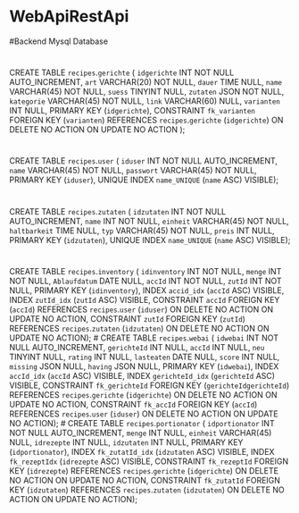 # WebApiRestApi
#Backend Mysql Database
#
#
 CREATE TABLE `recipes`.`gerichte` (
  `idgerichte` INT NOT NULL AUTO_INCREMENT,
  `art` VARCHAR(20) NOT NULL,
  `dauer` TIME NULL,
  `name` VARCHAR(45) NOT NULL,
  `suess` TINYINT NULL,
  `zutaten` JSON NOT NULL,
  `kategorie` VARCHAR(45) NOT NULL,
  `link` VARCHAR(60) NULL,
  `varianten` INT NULL,
  PRIMARY KEY (`idgerichte`),
  CONSTRAINT `fk_varianten`
    FOREIGN KEY (`varianten`)
    REFERENCES `recipes`.`gerichte` (`idgerichte`)
    ON DELETE NO ACTION
    ON UPDATE NO ACTION
  );
  #
 CREATE TABLE `recipes`.`user` (
  `iduser` INT NOT NULL AUTO_INCREMENT,
  `name` VARCHAR(45) NOT NULL,
  `passwort` VARCHAR(45) NOT NULL,
  PRIMARY KEY (`iduser`),
  UNIQUE INDEX `name_UNIQUE` (`name` ASC) VISIBLE);
#
CREATE TABLE `recipes`.`zutaten` (
  `idzutaten` INT NOT NULL AUTO_INCREMENT,
  `name` INT NOT NULL,
  `einheit` VARCHAR(45) NOT NULL,
  `haltbarkeit` TIME NULL,
  `typ` VARCHAR(45) NOT NULL,
  `preis` INT NULL,
  PRIMARY KEY (`idzutaten`),
  UNIQUE INDEX `name_UNIQUE` (`name` ASC) VISIBLE);
  #
  CREATE TABLE `recipes`.`inventory` (
  `idinventory` INT NOT NULL,
  `menge` INT NOT NULL,
  `Ablaufdatum` DATE NULL,
  `accId` INT NOT NULL,
  `zutId` INT NOT NULL,
  PRIMARY KEY (`idinventory`),
  INDEX `accid_idx` (`accId` ASC) VISIBLE,
  INDEX `zutId_idx` (`zutId` ASC) VISIBLE,
  CONSTRAINT `accId`
    FOREIGN KEY (`accId`)
    REFERENCES `recipes`.`user` (`iduser`)
    ON DELETE NO ACTION
    ON UPDATE NO ACTION,
  CONSTRAINT `zutId`
    FOREIGN KEY (`zutId`)
    REFERENCES `recipes`.`zutaten` (`idzutaten`)
    ON DELETE NO ACTION
    ON UPDATE NO ACTION);
    #
  CREATE TABLE `recipes`.`webai` (
  `idwebai` INT NOT NULL AUTO_INCREMENT,
  `gerichteId` INT NULL,
  `accId` INT NULL,
  `neu` TINYINT NULL,
  `rating` INT NULL,
  `lasteaten` DATE NULL,
  `score` INT NULL,
  `missing` JSON NULL,
  `having` JSON NULL,
  PRIMARY KEY (`idwebai`),
  INDEX `accId_idx` (`accId` ASC) VISIBLE,
  INDEX `gerichteId_idx` (`gerichteId` ASC) VISIBLE,
  CONSTRAINT `fk_gerichteId`
    FOREIGN KEY (`gerichteIdgerichteId`)
    REFERENCES `recipes`.`gerichte` (`idgerichte`)
    ON DELETE NO ACTION
    ON UPDATE NO ACTION,
  CONSTRAINT `fk_accId`
    FOREIGN KEY (`accId`)
    REFERENCES `recipes`.`user` (`iduser`)
    ON DELETE NO ACTION
    ON UPDATE NO ACTION);
    #
    CREATE TABLE `recipes`.`portionator` (
  `idportionator` INT NOT NULL AUTO_INCREMENT,
  `menge` INT NULL,
  `einheit` VARCHAR(45) NULL,
  `idrezepte` INT NULL,
  `idzutaten` INT NULL,
  PRIMARY KEY (`idportionator`),
  INDEX `fk_zutatId_idx` (`idzutaten` ASC) VISIBLE,
    INDEX `fk_rezeptIdx` (`idrezepte` ASC) VISIBLE,
  CONSTRAINT `fk_rezeptId`
    FOREIGN KEY (`idrezepte`)
    REFERENCES `recipes`.`gerichte` (`idgerichte`)
    ON DELETE NO ACTION
    ON UPDATE NO ACTION,
  CONSTRAINT `fk_zutatId`
    FOREIGN KEY (`idzutaten`)
    REFERENCES `recipes`.`zutaten` (`idzutaten`)
    ON DELETE NO ACTION
    ON UPDATE NO ACTION);
